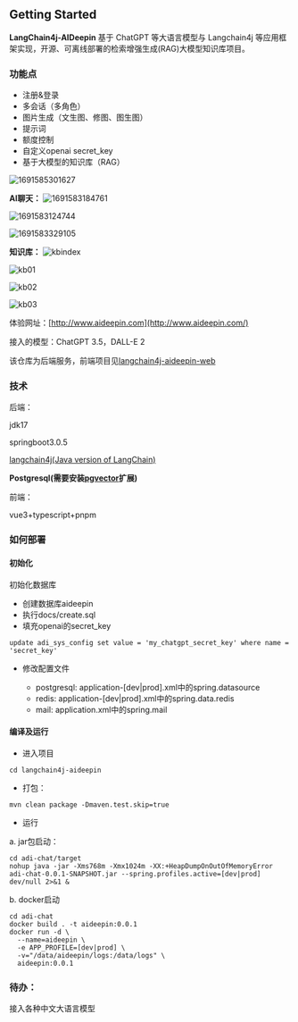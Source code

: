 ## Getting Started

**LangChain4j-AIDeepin**
基于 ChatGPT 等大语言模型与 Langchain4j 等应用框架实现，开源、可离线部署的检索增强生成(RAG)大模型知识库项目。

### 功能点

* 注册&登录
* 多会话（多角色）
* 图片生成（文生图、修图、图生图）
* 提示词
* 额度控制
* 自定义openai secret_key
* 基于大模型的知识库（RAG）

![1691585301627](image/README/1691585301627.png "登录注册")

**AI聊天：**
![1691583184761](image/README/1691583184761.png)

![1691583124744](image/README/1691583124744.png "AI绘图")

![1691583329105](image/README/1691583329105.png "token统计")

**知识库：**
![kbindex](image/README/kbidx.png)

![kb01](image/README/kb01.png)

![kb02](image/README/kb02.png)

![kb03](image/README/kb03.png)

体验网址：[http://www.aideepin.com](http://www.aideepin.com/)

接入的模型：ChatGPT 3.5，DALL-E 2

该仓库为后端服务，前端项目见[langchain4j-aideepin-web](https://github.com/moyangzhan/langchain4j-aideepin-web)

### 技术

后端：

jdk17

springboot3.0.5

[langchain4j(Java version of LangChain)](https://github.com/langchain4j/langchain4j)

**Postgresql(需要安装[pgvector](https://github.com/pgvector/pgvector)扩展)**

前端：

vue3+typescript+pnpm

### 如何部署

#### 初始化

初始化数据库

* 创建数据库aideepin
* 执行docs/create.sql
* 填充openai的secret\_key

```plaintext
update adi_sys_config set value = 'my_chatgpt_secret_key' where name = 'secret_key'
```

* 修改配置文件

  * postgresql: application-[dev|prod].xml中的spring.datasource
  * redis: application-[dev|prod].xml中的spring.data.redis
  * mail: application.xml中的spring.mail

#### 编译及运行

* 进入项目

```plaintext
cd langchain4j-aideepin
```

* 打包：

```
mvn clean package -Dmaven.test.skip=true
```

* 运行

a. jar包启动：

```plaintext
cd adi-chat/target
nohup java -jar -Xms768m -Xmx1024m -XX:+HeapDumpOnOutOfMemoryError adi-chat-0.0.1-SNAPSHOT.jar --spring.profiles.active=[dev|prod] dev/null 2>&1 &
```

b. docker启动

```plaintext
cd adi-chat
docker build . -t aideepin:0.0.1
docker run -d \
  --name=aideepin \
  -e APP_PROFILE=[dev|prod] \
  -v="/data/aideepin/logs:/data/logs" \
  aideepin:0.0.1
```

### 待办：

接入各种中文大语言模型
